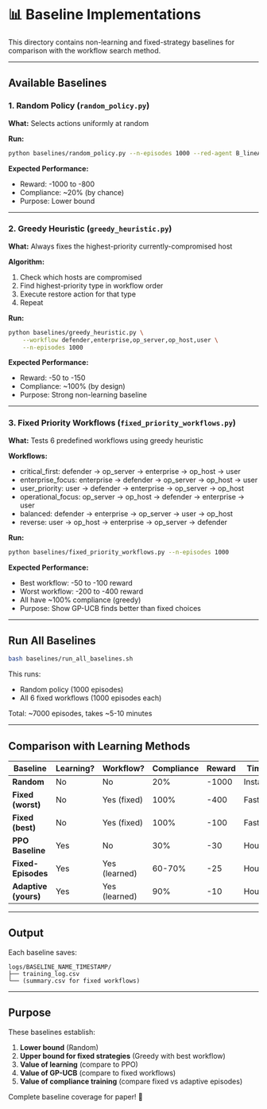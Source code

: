 # 📊 Baseline Implementations

This directory contains non-learning and fixed-strategy baselines for comparison with the workflow search method.

---

## Available Baselines

### **1. Random Policy** (`random_policy.py`)

**What:** Selects actions uniformly at random

**Run:**
```bash
python baselines/random_policy.py --n-episodes 1000 --red-agent B_lineAgent
```

**Expected Performance:**
- Reward: -1000 to -800
- Compliance: ~20% (by chance)
- Purpose: Lower bound

---

### **2. Greedy Heuristic** (`greedy_heuristic.py`)

**What:** Always fixes the highest-priority currently-compromised host

**Algorithm:**
1. Check which hosts are compromised
2. Find highest-priority type in workflow order
3. Execute restore action for that type
4. Repeat

**Run:**
```bash
python baselines/greedy_heuristic.py \
    --workflow defender,enterprise,op_server,op_host,user \
    --n-episodes 1000
```

**Expected Performance:**
- Reward: -50 to -150
- Compliance: ~100% (by design)
- Purpose: Strong non-learning baseline

---

### **3. Fixed Priority Workflows** (`fixed_priority_workflows.py`)

**What:** Tests 6 predefined workflows using greedy heuristic

**Workflows:**
- critical_first: defender → op_server → enterprise → op_host → user
- enterprise_focus: enterprise → defender → op_server → op_host → user
- user_priority: user → defender → enterprise → op_server → op_host
- operational_focus: op_server → op_host → defender → enterprise → user
- balanced: defender → enterprise → op_server → user → op_host
- reverse: user → op_host → enterprise → op_server → defender

**Run:**
```bash
python baselines/fixed_priority_workflows.py --n-episodes 1000
```

**Expected Performance:**
- Best workflow: -50 to -100 reward
- Worst workflow: -200 to -400 reward
- All have ~100% compliance (greedy)
- Purpose: Show GP-UCB finds better than fixed choices

---

## Run All Baselines

```bash
bash baselines/run_all_baselines.sh
```

This runs:
- Random policy (1000 episodes)
- All 6 fixed workflows (1000 episodes each)

Total: ~7000 episodes, takes ~5-10 minutes

---

## Comparison with Learning Methods

| Baseline | Learning? | Workflow? | Compliance | Reward | Time |
|----------|-----------|-----------|------------|--------|------|
| **Random** | No | No | 20% | -1000 | Instant |
| **Fixed (worst)** | No | Yes (fixed) | 100% | -400 | Fast |
| **Fixed (best)** | No | Yes (fixed) | 100% | -100 | Fast |
| **PPO Baseline** | Yes | No | 30% | -30 | Hours |
| **Fixed-Episodes** | Yes | Yes (learned) | 60-70% | -25 | Hours |
| **Adaptive (yours)** | Yes | Yes (learned) | 90% | -10 | Hours |

---

## Output

Each baseline saves:
```
logs/BASELINE_NAME_TIMESTAMP/
├── training_log.csv
└── (summary.csv for fixed workflows)
```

---

## Purpose

These baselines establish:
1. **Lower bound** (Random)
2. **Upper bound for fixed strategies** (Greedy with best workflow)
3. **Value of learning** (compare to PPO)
4. **Value of GP-UCB** (compare to fixed workflows)
5. **Value of compliance training** (compare fixed vs adaptive episodes)

Complete baseline coverage for paper! 🎯

